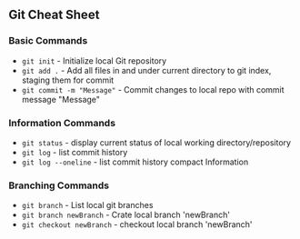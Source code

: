## Git Cheat Sheet

### Basic Commands
* `git init` - Initialize local Git repository
* `git add .` - Add all files in and under current directory to git index, staging them for commit
* `git commit -m "Message"` - Commit changes to local repo with commit message "Message"


### Information Commands
* `git status` - display current status of local working directory/repository
* `git log` - list commit history
* `git log --oneline` - list commit history compact Information


### Branching Commands
* `git branch` - List local git branches
* `git branch newBranch` - Crate local branch 'newBranch'
* `git checkout newBranch` - checkout local branch 'newBranch'

